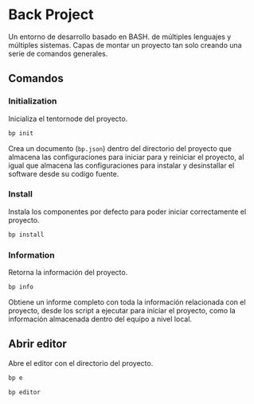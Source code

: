 Back Project
============

Un entorno de desarrollo basado en BASH. de múltiples lenguajes y múltiples sistemas. Capas de montar un proyecto tan solo creando una serie de comandos generales.


Comandos
--------

### Initialization

Inicializa el tentornode del proyecto.

```bash
bp init
```

Crea un documento (`bp.json`) dentro del directorio del proyecto que almacena las configuraciones para iniciar para y reiniciar el proyecto, al igual que almacena las configuraciones para instalar y desinstallar el software desde su codigo fuente.


### Install

Instala los componentes por defecto para poder iniciar correctamente el proyecto.

```bash
bp install
```


### Information

Retorna la información del proyecto.

```bash
bp info
```

Obtiene un informe completo con toda la información relacionada con el proyecto, desde los script a ejecutar para iniciar el proyecto, como la información almacenada dentro del equipo a nivel local.



## Abrir editor

Abre el editor con el directorio del proyecto.

```bash
bp e
```

```bash
bp editor
```

